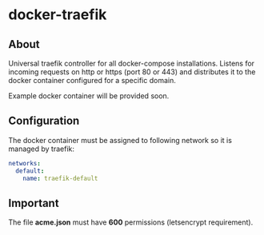 # docker-traefik

## About

Universal traefik controller for all docker-compose installations. Listens for incoming requests on http or https (port 80 or 443) and distributes it to the docker container configured for a specific domain. 

Example docker container will be provided soon. 


## Configuration

The docker container must be assigned to following network so it is managed by traefik:

````yaml
networks:
  default:
    name: traefik-default
````


## Important

The file **acme.json** must have **600** permissions (letsencrypt requirement).

